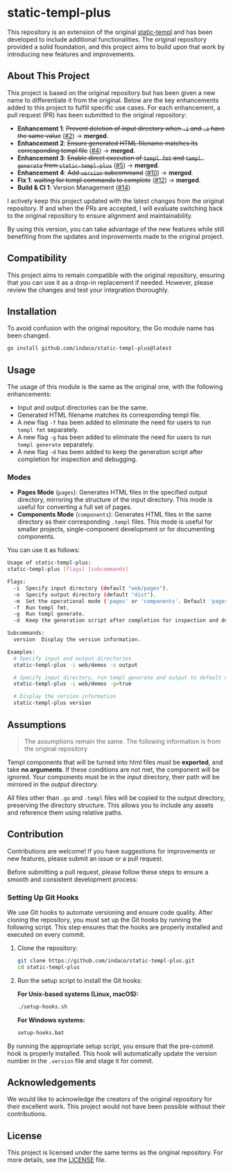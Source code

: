 # static-templ-plus

This repository is an extension of the original [static-templ](https://github.com/nokacper24/static-templ) and has been developed to include additional functionalities. The original repository provided a solid foundation, and this project aims to build upon that work by introducing new features and improvements.

## About This Project

This project is based on the original repository but has been given a new name to differentiate it from the original. Below are the key enhancements added to this project to fulfill specific use cases. For each enhancement, a pull request (PR) has been submitted to the original repository:

- **Enhancement 1**: ~~Prevent deletion of input directory when `-i` and `-o` have the same value~~ ([#2]) -> **merged**.
- **Enhancement 2**: ~~Ensure generated HTML filename matches its corresponding templ file~~ ([#4]) -> **merged**.
- **Enhancement 3**: ~~Enable direct execution of `templ fmt` and `templ generate` from `static-templ-plus`~~ ([#5]) -> **merged**.
- **Enhancement 4**: ~~Add `version` subcommand~~ ([#10]) -> **merged**.
- **Fix 1**: ~~waiting for templ commands to complete~~ ([#12]) -> **merged**.
- **Build & CI 1**: Version Management ([#14])

I actively keep this project updated with the latest changes from the original repository. If and when the PRs are accepted, I will evaluate switching back to the original repository to ensure alignment and maintainability.

By using this version, you can take advantage of the new features while still benefiting from the updates and improvements made to the original project.

## Compatibility

This project aims to remain compatible with the original repository, ensuring that you can use it as a drop-in replacement if needed. However, please review the changes and test your integration thoroughly.

## Installation

To avoid confusion with the original repository, the Go module name has been changed.

```bash
go install github.com/indaco/static-templ-plus@latest
```

## Usage

The usage of this module is the same as the original one, with the following enhancements:

- Input and output directories can be the same.
- Generated HTML filename matches its corresponding templ file.
- A new flag `-f` has been added to eliminate the need for users to run `templ fmt` separately.
- A new flag `-g` has been added to eliminate the need for users to run `templ generate` separately.
- A new flag `-d` has been added to keep the generation script after completion for inspection and debugging.

### Modes

- **Pages Mode** (`pages`): Generates HTML files in the specified output directory, mirroring the structure of the input directory. This mode is useful for converting a full set of pages.
- **Components Mode** (`components`): Generates HTML files in the same directory as their corresponding `.templ` files. This mode is useful for smaller projects,  single-component development or for documenting components.

You can use it as follows:

```bash
Usage of static-templ-plus:
static-templ-plus [flags] [subcommands]

Flags:
  -i  Specify input directory (default "web/pages").
  -o  Specify output directory (default "dist").
  -m  Set the operational mode ('pages' or 'components'. Default 'pages').
  -f  Run templ fmt.
  -g  Run templ generate.
  -d  Keep the generation script after completion for inspection and debugging.

Subcommands:
  version  Display the version information.

Examples:
  # Specify input and output directories
  static-templ-plus -i web/demos -o output

  # Specify input directory, run templ generate and output to default directory
  static-templ-plus -i web/demos -g=true

  # Display the version information
  static-templ-plus version
```

## Assumptions

> The assumptions remain the same. The following information is from the original repository

Templ components that will be turned into html files must be **exported**, and take **no arguments**. If these conditions are not met, the component will be ignored. Your components must be in the *input* directory, their path will be mirrored in the *output* directory.

All files other than `.go` and `.templ` files will be copied to the output directory, preserving the directory structure. This allows you to include any assets and reference them using relative paths.

## Contribution

Contributions are welcome! If you have suggestions for improvements or new features, please submit an issue or a pull request.

Before submitting a pull request, please follow these steps to ensure a smooth and consistent development process:

### Setting Up Git Hooks

We use Git hooks to automate versioning and ensure code quality. After cloning the repository, you must set up the Git hooks by running the following script. This step ensures that the hooks are properly installed and executed on every commit.

1. Clone the repository:

    ```bash
    git clone https://github.com/indaco/static-templ-plus.git
    cd static-templ-plus
    ```

2. Run the setup script to install the Git hooks:

    **For Unix-based systems (Linux, macOS):**

    ```bash
    ./setup-hooks.sh
    ```

    **For Windows systems:**

    ```cmd
    setup-hooks.bat
    ```

By running the appropriate setup script, you ensure that the pre-commit hook is properly installed. This hook will automatically update the version number in the `.version` file and stage it for commit.

## Acknowledgements

We would like to acknowledge the creators of the original repository for their excellent work. This project would not have been possible without their contributions.

## License

This project is licensed under the same terms as the original repository. For more details, see the [LICENSE](./LICENSE) file.

<!-- Resources -->
[#2]: https://github.com/nokacper24/static-templ/pull/2
[#4]: https://github.com/nokacper24/static-templ/pull/4
[#5]: https://github.com/nokacper24/static-templ/pull/5
[#10]: https://github.com/nokacper24/static-templ/pull/10
[#12]: https://github.com/nokacper24/static-templ/pull/12
[#14]: https://github.com/nokacper24/static-templ/pull/14

